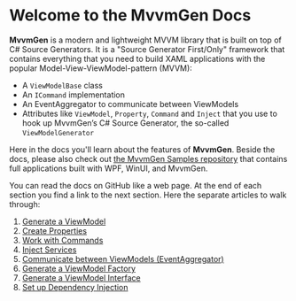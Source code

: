 # Welcome to the MvvmGen Docs

**MvvmGen** is a modern and lightweight MVVM library that is built 
on top of C# Source Generators. It is a "Source Generator First/Only" framework 
that contains everything that you need to build XAML applications with the popular 
Model-View-ViewModel-pattern (MVVM):
- A `ViewModelBase` class
- An `ICommand` implementation
- An EventAggregator to communicate between ViewModels
- Attributes like `ViewModel`, `Property`, `Command`
and `Inject` that you use to hook up MvvmGen’s C# Source Generator, the 
so-called `ViewModelGenerator`

Here in the docs you'll learn about the features of **MvvmGen**. Beside the docs,
please also check out [the MvvmGen Samples repository](https://github.com/thomasclaudiushuber/mvvmgen-samples) 
that contains full applications built with WPF, WinUI, and MvvmGen.

You can read the docs on GitHub like a web page. 
At the end of each section you find a link to the next section. 
Here the separate articles to walk through:

1. [Generate a ViewModel](01_generate_a_viewModel.md)
2. [Create Properties](02_create_properties.md)
3. [Work with Commands](03_work_with_commands.md)
4. [Inject Services](04_inject_services.md)
5. [Communicate between ViewModels (EventAggregator)](05_communicate_between_viewModels.md)
6. [Generate a ViewModel Factory](06_generate_a_viewModel_factory.md)
7. [Generate a ViewModel Interface](07_generate_a_viewModel_interface.md)
8. [Set up Dependency Injection](08_set_up_dependency_injection.md)

